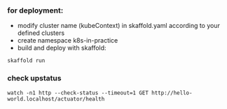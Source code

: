 ### for deployment:
  * modify cluster name (kubeContext) in skaffold.yaml according to your defined clusters
  * create namespace k8s-in-practice
  * build and deploy with skaffold:
  ```shell
  skaffold run
  ```
### check upstatus
```shell
watch -n1 http --check-status --timeout=1 GET http://hello-world.localhost/actuator/health
```
